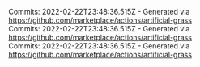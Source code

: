 Commits: 2022-02-22T23:48:36.515Z - Generated via https://github.com/marketplace/actions/artificial-grass
<br>
Commits: 2022-02-22T23:48:36.515Z - Generated via https://github.com/marketplace/actions/artificial-grass
<br>
Commits: 2022-02-22T23:48:36.515Z - Generated via https://github.com/marketplace/actions/artificial-grass
<br>
